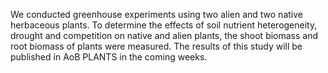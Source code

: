 We conducted greenhouse experiments using two alien and two native herbaceous plants. To determine the effects of soil nutrient heterogeneity, drought and competition on native and alien plants, the shoot biomass and root biomass of plants were measured. The results of this study will be published in AoB PLANTS in the coming weeks.
